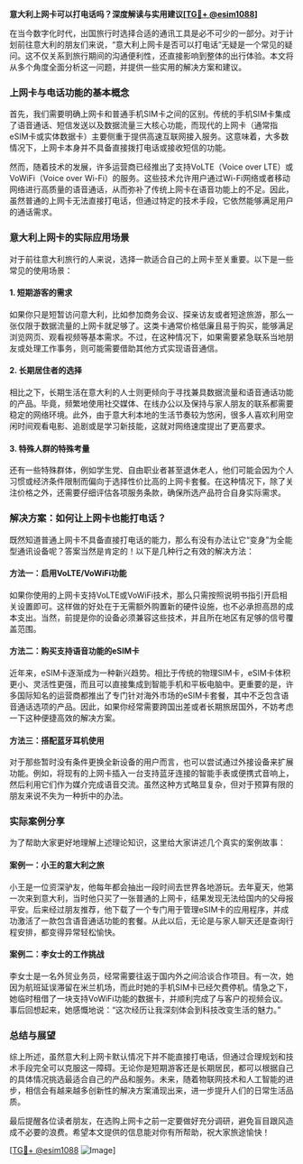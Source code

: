 **意大利上网卡可以打电话吗？深度解读与实用建议[[TG💪+ @esim1088](https://t.me/s/esim1088)]**

在当今数字化时代，出国旅行时选择合适的通讯工具是必不可少的一部分。对于计划前往意大利的朋友们来说，“意大利上网卡是否可以打电话”无疑是一个常见的疑问。这不仅关系到旅行期间的沟通便利性，还直接影响到整体的出行体验。本文将从多个角度全面分析这一问题，并提供一些实用的解决方案和建议。

### 上网卡与电话功能的基本概念

首先，我们需要明确上网卡和普通手机SIM卡之间的区别。传统的手机SIM卡集成了语音通话、短信发送以及数据流量三大核心功能，而现代的上网卡（通常指eSIM卡或实体数据卡）主要侧重于提供高速互联网接入服务。这意味着，大多数情况下，上网卡本身并不具备直接拨打电话或接收短信的功能。

然而，随着技术的发展，许多运营商已经推出了支持VoLTE（Voice over LTE）或VoWiFi（Voice over Wi-Fi）的服务。这些技术允许用户通过Wi-Fi网络或者移动网络进行高质量的语音通话，从而弥补了传统上网卡在语音功能上的不足。因此，虽然普通的上网卡无法直接打电话，但通过特定的技术手段，它依然能够满足用户的通话需求。

### 意大利上网卡的实际应用场景

对于前往意大利旅行的人来说，选择一款适合自己的上网卡至关重要。以下是一些常见的使用场景：

#### 1. 短期游客的需求
如果你只是短暂访问意大利，比如参加商务会议、探亲访友或者短途旅游，那么一张仅限于数据流量的上网卡就足够了。这类卡通常价格低廉且易于购买，能够满足浏览网页、观看视频等基本需求。不过，在这种情况下，如果需要紧急联系当地朋友或处理工作事务，则可能需要借助其他方式实现语音通信。

#### 2. 长期居住者的选择
相比之下，长期生活在意大利的人士则更倾向于寻找兼具数据流量和语音通话功能的产品。毕竟，频繁地使用社交媒体、在线办公以及保持与家人朋友的联系都需要稳定的网络环境。此外，由于意大利本地的生活节奏较为悠闲，很多人喜欢利用空闲时间观看电影、追剧或是学习新技能，这就对网络速度提出了更高要求。

#### 3. 特殊人群的特殊考量
还有一些特殊群体，例如学生党、自由职业者甚至退休老人，他们可能会因为个人习惯或经济条件限制而偏向于选择性价比高的上网卡套餐。在这种情况下，除了关注价格之外，还需要仔细评估各项服务条款，确保所选产品符合自身实际需求。

### 解决方案：如何让上网卡也能打电话？

既然知道普通上网卡不具备直接打电话的能力，那么有没有办法让它“变身”为全能型通讯设备呢？答案当然是肯定的！以下是几种行之有效的解决方法：

#### 方法一：启用VoLTE/VoWiFi功能
如果你使用的上网卡支持VoLTE或VoWiFi技术，那么只需按照说明书指引开启相关设置即可。这样做的好处在于无需额外购置新的硬件设施，也不必承担高昂的成本支出。当然，前提是你的设备必须兼容这些技术，并且所在地区有足够的信号覆盖范围。

#### 方法二：购买支持语音功能的eSIM卡
近年来，eSIM卡逐渐成为一种新兴趋势。相比于传统的物理SIM卡，eSIM卡体积更小、灵活性更强，而且可以直接集成到智能手机和平板电脑中。更重要的是，许多国际知名的运营商都推出了专门针对海外市场的eSIM卡套餐，其中不乏包含语音通话选项的产品。因此，如果你经常需要跨国出差或者长期旅居国外，不妨考虑一下这种便捷高效的解决方案。

#### 方法三：搭配蓝牙耳机使用
对于那些暂时没有条件更换全新设备的用户而言，也可以尝试通过外接设备来扩展功能。例如，将现有的上网卡插入一台支持蓝牙连接的智能手表或便携式音响上，然后利用它们作为媒介完成语音交流。虽然这种方式略显复杂，但对于预算有限的朋友来说不失为一种折中的办法。

### 实际案例分享

为了帮助大家更好地理解上述理论知识，这里给大家讲述几个真实的案例故事：

#### 案例一：小王的意大利之旅
小王是一位资深驴友，他每年都会抽出一段时间去世界各地游玩。去年夏天，他第一次来到意大利，当时他只买了一张普通的上网卡，结果发现无法给国内的父母报平安。后来经过朋友推荐，他下载了一个专门用于管理eSIM卡的应用程序，并成功激活了一款包含语音通话功能的套餐。从此以后，无论是与家人聊天还是查询行程安排，都变得异常轻松愉快。

#### 案例二：李女士的工作挑战
李女士是一名外贸业务员，经常需要往返于国内外之间洽谈合作项目。有一次，她因为航班延误滞留在米兰机场，而此时她的手机SIM卡已经欠费停机。情急之下，她临时租借了一块支持VoWiFi功能的数据卡，并顺利完成了与客户的视频会议。事后回想起来，她感慨地说：“这次经历让我深刻体会到科技改变生活的魅力。”

### 总结与展望

综上所述，虽然意大利上网卡默认情况下并不能直接打电话，但通过合理规划和技术手段完全可以克服这一障碍。无论你是短期游客还是长期居民，都可以根据自己的具体情况挑选最适合自己的产品和服务。未来，随着物联网技术和人工智能的进步，相信会有越来越多创新性的解决方案涌现出来，进一步提升人们的日常生活品质。

最后提醒各位读者朋友，在选购上网卡之前一定要做好充分调研，避免盲目跟风造成不必要的浪费。希望本文提供的信息能对你有所帮助，祝大家旅途愉快！

[[TG💪+ @esim1088](https://t.me/s/esim1088) ![Image](https://i.postimg.cc/4NQfJmqS/Snipaste-2025-05-13-00-14-12.png)]
